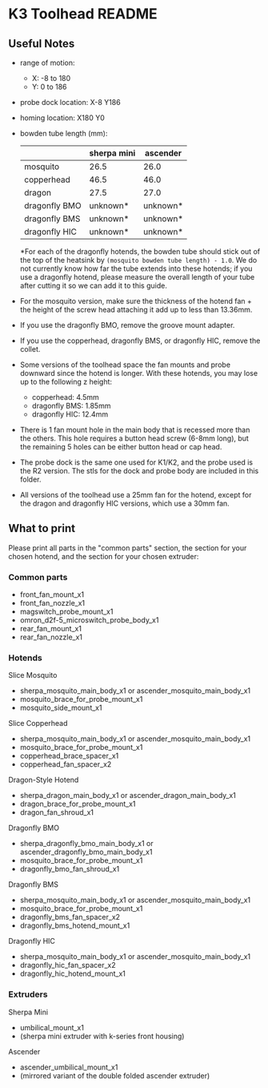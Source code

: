 # K3 Toolhead README

## Useful Notes

- range of motion:
    - X: -8 to 180
    - Y: 0 to 186
- probe dock location: X-8 Y186
- homing location: X180 Y0
- bowden tube length (mm):

    |               | sherpa mini   | ascender  |
    | ---           | ---           | ---       |
    | mosquito      | 26.5          | 26.0      |
    | copperhead    | 46.5          | 46.0      |
    | dragon        | 27.5          | 27.0      |
    | dragonfly BMO | unknown*      | unknown*  |
    | dragonfly BMS | unknown*      | unknown*  |
    | dragonfly HIC | unknown*      | unknown*  |
    
    *For each of the dragonfly hotends, the bowden tube should stick out of the top of the heatsink by `(mosquito bowden tube length) - 1.0`. We do not  currently know how far the tube extends into these hotends; if you use a dragonfly hotend, please measure the overall length of your tube after cutting it so we can add it to this guide.

- For the mosquito version, make sure the thickness of the hotend fan + the height of the screw head attaching it add up to less than 13.36mm.
- If you use the dragonfly BMO, remove the groove mount adapter.
- If you use the copperhead, dragonfly BMS, or dragonfly HIC, remove the collet.
- Some versions of the toolhead space the fan mounts and probe downward since the hotend is longer. With these hotends, you may lose up to the following z height:
    - copperhead: 4.5mm
    - dragonfly BMS: 1.85mm
    - dragonfly HIC: 12.4mm
- There is 1 fan mount hole in the main body that is recessed more than the others. This hole requires a button head screw (6-8mm long), but the remaining 5 holes can be either button head or cap head.
- The probe dock is the same one used for K1/K2, and the probe used is the R2 version. The stls for the dock and probe body are included in this folder.
- All versions of the toolhead use a 25mm fan for the hotend, except for the dragon and dragonfly HIC versions, which use a 30mm fan.

## What to print

Please print all parts in the "common parts" section, the section for your chosen hotend, and the section for your chosen extruder:

### Common parts

- front_fan_mount_x1
- front_fan_nozzle_x1
- magswitch_probe_mount_x1
- omron_d2f-5_microswitch_probe_body_x1
- rear_fan_mount_x1
- rear_fan_nozzle_x1

### Hotends

Slice Mosquito
- sherpa_mosquito_main_body_x1 or ascender_mosquito_main_body_x1
- mosquito_brace_for_probe_mount_x1
- mosquito_side_mount_x1

Slice Copperhead
- sherpa_mosquito_main_body_x1 or ascender_mosquito_main_body_x1
- mosquito_brace_for_probe_mount_x1
- copperhead_brace_spacer_x1
- copperhead_fan_spacer_x2

Dragon-Style Hotend
- sherpa_dragon_main_body_x1 or ascender_dragon_main_body_x1
- dragon_brace_for_probe_mount_x1
- dragon_fan_shroud_x1

Dragonfly BMO
- sherpa_dragonfly_bmo_main_body_x1 or ascender_dragonfly_bmo_main_body_x1
- mosquito_brace_for_probe_mount_x1
- dragonfly_bmo_fan_shroud_x1

Dragonfly BMS
- sherpa_mosquito_main_body_x1 or ascender_mosquito_main_body_x1
- mosquito_brace_for_probe_mount_x1
- dragonfly_bms_fan_spacer_x2
- dragonfly_bms_hotend_mount_x1

Dragonfly HIC
- sherpa_mosquito_main_body_x1 or ascender_mosquito_main_body_x1
- dragonfly_hic_fan_spacer_x2
- dragonfly_hic_hotend_mount_x1

### Extruders

Sherpa Mini
- umbilical_mount_x1
- (sherpa mini extruder with k-series front housing)

Ascender
- ascender_umbilical_mount_x1
- (mirrored variant of the double folded ascender extruder)